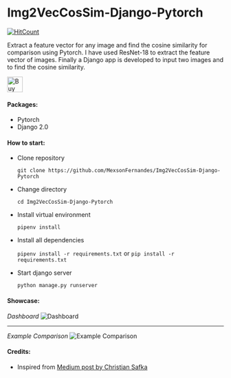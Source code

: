 # Img2VecCosSim-Django-Pytorch
[![HitCount](http://hits.dwyl.com/MexsonFernandes/Img2VecCosSim-Django-Pytorch.svg)](http://hits.dwyl.com/MexsonFernandes/Img2VecCosSim-Django-Pytorch)

Extract a feature vector for any image and find the cosine similarity for comparison using Pytorch. I have used ResNet-18 to extract the feature vector of images. Finally a Django app is developed to input two images and to find the cosine similarity.

<a href='https://ko-fi.com/Y8Y31LBT4' target='_blank'><img height='36' style='border:0px;height:36px;' src='https://cdn.ko-fi.com/cdn/kofi3.png?v=2' border='0' alt='Buy Me a Coffee at ko-fi.com' /></a>

#### Packages:
  - Pytorch
  - Django 2.0
  
#### How to start:
  * Clone repository
  
    `git clone https://github.com/MexsonFernandes/Img2VecCosSim-Django-Pytorch`
  * Change directory
  
    `cd Img2VecCosSim-Django-Pytorch`
  * Install virtual environment
  
    `pipenv install`
  * Install all dependencies
  
    `pipenv install -r requirements.txt` or `pip install -r requirements.txt`
    
  * Start django server
  
    `python manage.py runserver`

#### Showcase:
*Dashboard*
![Dashboard](https://raw.githubusercontent.com/realSaddy/Img2VecCosSim-Django-Pytorch/master/dashboard.png)

---

*Example Comparison*
![Example Comparison](https://github.com/realSaddy/Img2VecCosSim-Django-Pytorch/blob/master/example_comparison.png?raw=true)


#### Credits:
  - Inspired from <a href="https://becominghuman.ai/extract-a-feature-vector-for-any-image-with-pytorch-9717561d1d4c">Medium post by Christian Safka</a>
